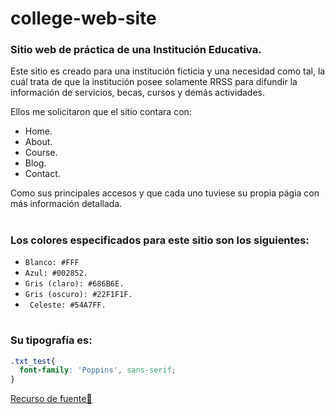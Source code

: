 # college-web-site
### Sitio web de práctica de una Institución Educativa.


Este sitio es creado para una institución ficticia y una necesidad como tal, la cuál trata de que la institución posee solamente RRSS para difundir la información de servicios, becas, cursos y demás actividades.

Ellos me solicitaron que el sitio contara con:
 - Home.
 - About.
 - Course.
 - Blog.
 - Contact.

Como sus principales accesos y que cada uno tuviese su propia págia con más información detallada.

#

### Los colores especificados para este sitio son los siguientes:
- ```Blanco: #FFF```
- ```Azul: #002852.```
- ```Gris (claro): #686B6E.```
- ```Gris (oscuro): #22F1F1F.```
- ``` Celeste: #54A7FF.```

#

### Su tipografía es:
```css
.txt_test{
  font-family: 'Poppins', sans-serif;
}
```
[Recurso de fuente🔗](https://fonts.google.com/specimen/Poppins?query=popp)
